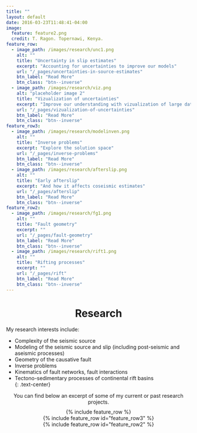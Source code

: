 ```yaml
---
title: ""
layout: default
date: 2016-03-23T11:48:41-04:00
image:
  feature: feature2.png
  credit: T. Ragon. Topernawi, Kenya.
feature_row:
  - image_path: /images/research/unc1.png
    alt: ""
    title: "Uncertainty in slip estimates"
    excerpt: "Accounting for uncertainties to improve our models"
    url: "/_pages/uncertainties-in-source-estimates"
    btn_label: "Read More"
    btn_class: "btn--inverse"
  - image_path: /images/research/viz.png
    alt: "placeholder image 2"
    title: "Vizualization of uncertainties"
    excerpt: "Improve our understanding with vizualization of large datasets"
    url: "/_pages/vizualization-of-uncertainties"
    btn_label: "Read More"
    btn_class: "btn--inverse"
feature_row3:
  - image_path: /images/research/modelinven.png
    alt: ""
    title: "Inverse problems"
    excerpt: "Explore the solution space"
    url: "/_pages/inverse-problems"
    btn_label: "Read More"
    btn_class: "btn--inverse"
  - image_path: /images/research/afterslip.png
    alt: ""
    title: "Early afterslip"
    excerpt: "And how it affects coseismic estimates"
    url: "/_pages/afterslip"
    btn_label: "Read More"
    btn_class: "btn--inverse"
feature_row2:
  - image_path: /images/research/fg1.png
    alt: ""
    title: "Fault geometry"
    excerpt: ""
    url: "/_pages/fault-geometry"
    btn_label: "Read More"
    btn_class: "btn--inverse"
  - image_path: /images/research/rift1.png
    alt: ""
    title: "Rifting processes"
    excerpt: ""
    url: "/_pages/rift"
    btn_label: "Read More"
    btn_class: "btn--inverse"
---
```


<center>
<h1> Research </h1>
</center>


My research interests include:  
- Complexity of the seismic source
- Modeling of the seismic source and slip (including post-seismic and aseismic processes)
- Geometry of the causative fault
- Inverse problems
- Kinematics of fault networks, fault interactions
- Tectono-sedimentary processes of continental rift basins  
{: .text-center}

<center>
You can find below an excerpt of some of my current or past research projects.
</center>

<br style="line-height: 10px" />

<center>
{% include feature_row %}
</center>

<center>
{% include feature_row id="feature_row3" %}
</center>

<center>
{% include feature_row id="feature_row2" %}
</center>
